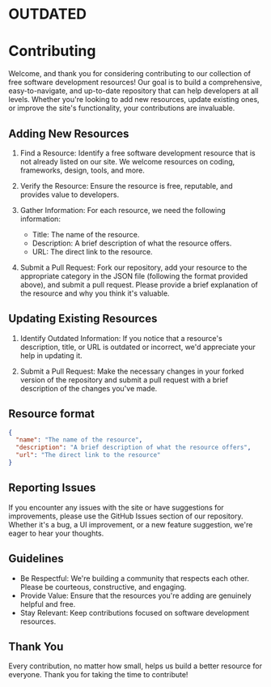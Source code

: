 # OUTDATED

# Contributing

Welcome, and thank you for considering contributing to our collection of free software development resources! Our goal is to build a comprehensive, easy-to-navigate, and up-to-date repository that can help developers at all levels. Whether you're looking to add new resources, update existing ones, or improve the site's functionality, your contributions are invaluable.

## Adding New Resources

1. Find a Resource: Identify a free software development resource that is not already listed on our site. We welcome resources on coding, frameworks, design, tools, and more.

2. Verify the Resource: Ensure the resource is free, reputable, and provides value to developers.

3. Gather Information: For each resource, we need the following information:

   - Title: The name of the resource.
   - Description: A brief description of what the resource offers.
   - URL: The direct link to the resource.

4. Submit a Pull Request: Fork our repository, add your resource to the appropriate category in the JSON file (following the format provided above), and submit a pull request. Please provide a brief explanation of the resource and why you think it's valuable.

## Updating Existing Resources

1. Identify Outdated Information: If you notice that a resource's description, title, or URL is outdated or incorrect, we'd appreciate your help in updating it.

2. Submit a Pull Request: Make the necessary changes in your forked version of the repository and submit a pull request with a brief description of the changes you've made.

## Resource format

```json
{
  "name": "The name of the resource",
  "description": "A brief description of what the resource offers",
  "url": "The direct link to the resource"
}
```

## Reporting Issues

If you encounter any issues with the site or have suggestions for improvements, please use the GitHub Issues section of our repository. Whether it's a bug, a UI improvement, or a new feature suggestion, we're eager to hear your thoughts.

## Guidelines

- Be Respectful: We're building a community that respects each other. Please be courteous, constructive, and engaging.
- Provide Value: Ensure that the resources you're adding are genuinely helpful and free.
- Stay Relevant: Keep contributions focused on software development resources.

## Thank You

Every contribution, no matter how small, helps us build a better resource for everyone. Thank you for taking the time to contribute!
